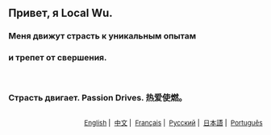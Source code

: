 ## Привет, я Local Wu.

### Меня движут страсть к уникальным опытам <br/>

### и трепет от свершения. <br/>

<br/>

### Страсть двигает. Passion Drives. 热爱使燃。

##

<p align="right" style="color:black; font-size: small;">
  <a href="https://github.com/localwu/localwu/blob/main/README.md"><span>English</span></a>&nbsp|&nbsp
  <a href="https://github.com/localwu/localwu/blob/main/MultilingualVers/README_CN.md"><span>中文</span></a>&nbsp|&nbsp
  <a href="https://github.com/localwu/localwu/blob/main/MultilingualVers/README_FR.md"><span>Français</span></a>&nbsp|&nbsp
  <a href="https://github.com/localwu/localwu/blob/main/MultilingualVers/README_RU.md"><span>Русский</span></a>&nbsp|&nbsp
  <a href="https://github.com/localwu/localwu/blob/main/MultilingualVers/README_JP.md"><span>日本語</span></a>&nbsp|&nbsp
  <a href="https://github.com/localwu/localwu/blob/main/MultilingualVers/README_PT.md"><span>Português</span></a>
</p>
